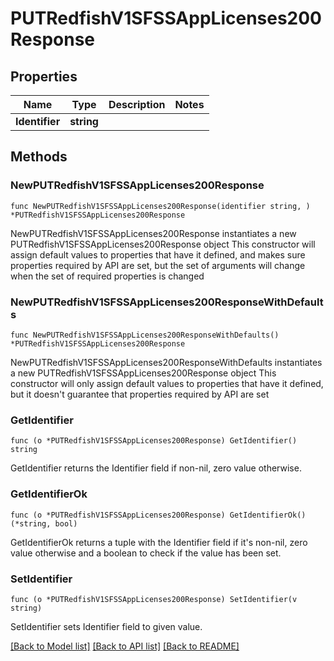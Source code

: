 # PUTRedfishV1SFSSAppLicenses200Response

## Properties

Name | Type | Description | Notes
------------ | ------------- | ------------- | -------------
**Identifier** | **string** |  | 

## Methods

### NewPUTRedfishV1SFSSAppLicenses200Response

`func NewPUTRedfishV1SFSSAppLicenses200Response(identifier string, ) *PUTRedfishV1SFSSAppLicenses200Response`

NewPUTRedfishV1SFSSAppLicenses200Response instantiates a new PUTRedfishV1SFSSAppLicenses200Response object
This constructor will assign default values to properties that have it defined,
and makes sure properties required by API are set, but the set of arguments
will change when the set of required properties is changed

### NewPUTRedfishV1SFSSAppLicenses200ResponseWithDefaults

`func NewPUTRedfishV1SFSSAppLicenses200ResponseWithDefaults() *PUTRedfishV1SFSSAppLicenses200Response`

NewPUTRedfishV1SFSSAppLicenses200ResponseWithDefaults instantiates a new PUTRedfishV1SFSSAppLicenses200Response object
This constructor will only assign default values to properties that have it defined,
but it doesn't guarantee that properties required by API are set

### GetIdentifier

`func (o *PUTRedfishV1SFSSAppLicenses200Response) GetIdentifier() string`

GetIdentifier returns the Identifier field if non-nil, zero value otherwise.

### GetIdentifierOk

`func (o *PUTRedfishV1SFSSAppLicenses200Response) GetIdentifierOk() (*string, bool)`

GetIdentifierOk returns a tuple with the Identifier field if it's non-nil, zero value otherwise
and a boolean to check if the value has been set.

### SetIdentifier

`func (o *PUTRedfishV1SFSSAppLicenses200Response) SetIdentifier(v string)`

SetIdentifier sets Identifier field to given value.



[[Back to Model list]](../README.md#documentation-for-models) [[Back to API list]](../README.md#documentation-for-api-endpoints) [[Back to README]](../README.md)



